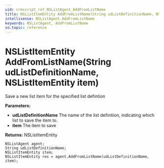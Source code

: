 ```yaml
---
uid: crmscript_ref_NSListAgent_AddFromListName
title: NSListItemEntity AddFromListName(String udListDefinitionName, NSListItemEntity item)
intellisense: NSListAgent.AddFromListName
keywords: NSListAgent, AddFromListName
so.topic: reference
---
```


# NSListItemEntity AddFromListName(String udListDefinitionName, NSListItemEntity item)

Save a new list item for the specified list defintion

**Parameters:**
 - **udListDefinitionName** The name of the list definition, indicating which list to save the item to.
 - **item** The item to save

**Returns:** NSListItemEntity

```crmscript
NSListAgent agent;
String udListDefinitionName;
NSListItemEntity item;
NSListItemEntity res = agent.AddFromListName(udListDefinitionName, item);
```

